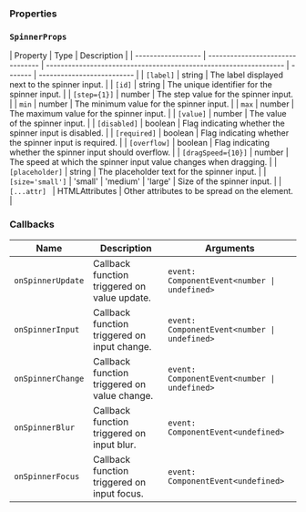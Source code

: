 ### Properties

### `SpinnerProps`

| Property           | Type                             | Description                                                       |
| ------------------ | -------------------------------- | ----------------------------------------------------------------- | ------- | -------------------------- |
| `[label]`          | string                           | The label displayed next to the spinner input.                    |
| `[id]`             | string                           | The unique identifier for the spinner input.                      |
| `[step={1}]`       | number                           | The step value for the spinner input.                             |
| `min`              | number                           | The minimum value for the spinner input.                          |
| `max`              | number                           | The maximum value for the spinner input.                          |
| `[value]`          | number                           | The value of the spinner input.                                   |
| `[disabled]`       | boolean                          | Flag indicating whether the spinner input is disabled.            |
| `[required]`       | boolean                          | Flag indicating whether the spinner input is required.            |
| `[overflow]`       | boolean                          | Flag indicating whether the spinner input should overflow.        |
| `[dragSpeed={10}]` | number                           | The speed at which the spinner input value changes when dragging. |
| `[placeholder]`    | string                           | The placeholder text for the spinner input.                       |
| `[size='small']`   | 'small'                          | 'medium'                                                          | 'large' | Size of the spinner input. |
| `[...attr] `       | HTMLAttributes<HTMLInputElement> | Other attributes to be spread on the element.                     |

### Callbacks

| Name              | Description                                  | Arguments                                    |
| ----------------- | -------------------------------------------- | -------------------------------------------- |
| `onSpinnerUpdate` | Callback function triggered on value update. | `event: ComponentEvent<number \| undefined>` |
| `onSpinnerInput`  | Callback function triggered on input change. | `event: ComponentEvent<number \| undefined>` |
| `onSpinnerChange` | Callback function triggered on value change. | `event: ComponentEvent<number \| undefined>` |
| `onSpinnerBlur`   | Callback function triggered on input blur.   | `event: ComponentEvent<undefined>`           |
| `onSpinnerFocus`  | Callback function triggered on input focus.  | `event: ComponentEvent<undefined>`           |
